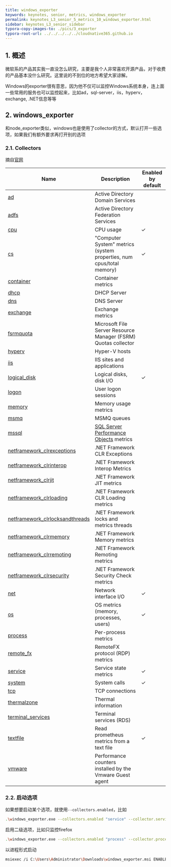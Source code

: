 ```yaml
---
title: windows_exporter
keywords: keynotes, senior, metrics, windows_exporter
permalink: keynotes_L3_senior_5_metrics_10_windows_exporter.html
sidebar: keynotes_L3_senior_sidebar
typora-copy-images-to: ./pics/3_exporter
typora-root-url: ../../../../../cloudnative365.github.io
---
```


## 1. 概述

微软系的产品其实我一直没怎么研究，主要是我个人非常喜欢开源产品，对于收费的产品基本没什么研究。这里说的不到位的地方希望大家谅解。

Windows的exporter很有意思，因为他不仅可以监控Windows系统本身，连上面一些常用的服务也可以监控起来，比如ad，sql-server，iis，hyperv，exchange, .NET信息等等

## 2. windows_exporter

和node_exporter类似，windows也是使用了collector的方式，默认打开一些选项，如果我们有额外要求再打开别的选项

### 2.1. Collectors

摘自[官网](https://github.com/prometheus-community/windows_exporter)

| Name                                                         | Description                                                  | Enabled by default |
| ------------------------------------------------------------ | ------------------------------------------------------------ | ------------------ |
| [ad](https://github.com/prometheus-community/windows_exporter/blob/master/docs/collector.ad.md) | Active Directory Domain Services                             |                    |
| [adfs](https://github.com/prometheus-community/windows_exporter/blob/master/docs/collector.adfs.md) | Active Directory Federation Services                         |                    |
| [cpu](https://github.com/prometheus-community/windows_exporter/blob/master/docs/collector.cpu.md) | CPU usage                                                    | ✓                  |
| [cs](https://github.com/prometheus-community/windows_exporter/blob/master/docs/collector.cs.md) | "Computer System" metrics (system properties, num cpus/total memory) | ✓                  |
| [container](https://github.com/prometheus-community/windows_exporter/blob/master/docs/collector.container.md) | Container metrics                                            |                    |
| [dhcp](https://github.com/prometheus-community/windows_exporter/blob/master/docs/collector.dhcp.md) | DHCP Server                                                  |                    |
| [dns](https://github.com/prometheus-community/windows_exporter/blob/master/docs/collector.dns.md) | DNS Server                                                   |                    |
| [exchange](https://github.com/prometheus-community/windows_exporter/blob/master/docs/collector.exchange.md) | Exchange metrics                                             |                    |
| [fsrmquota](https://github.com/prometheus-community/windows_exporter/blob/master/docs/collector.fsrmquota.md) | Microsoft File Server Resource Manager (FSRM) Quotas collector |                    |
| [hyperv](https://github.com/prometheus-community/windows_exporter/blob/master/docs/collector.hyperv.md) | Hyper-V hosts                                                |                    |
| [iis](https://github.com/prometheus-community/windows_exporter/blob/master/docs/collector.iis.md) | IIS sites and applications                                   |                    |
| [logical_disk](https://github.com/prometheus-community/windows_exporter/blob/master/docs/collector.logical_disk.md) | Logical disks, disk I/O                                      | ✓                  |
| [logon](https://github.com/prometheus-community/windows_exporter/blob/master/docs/collector.logon.md) | User logon sessions                                          |                    |
| [memory](https://github.com/prometheus-community/windows_exporter/blob/master/docs/collector.memory.md) | Memory usage metrics                                         |                    |
| [msmq](https://github.com/prometheus-community/windows_exporter/blob/master/docs/collector.msmq.md) | MSMQ queues                                                  |                    |
| [mssql](https://github.com/prometheus-community/windows_exporter/blob/master/docs/collector.mssql.md) | [SQL Server Performance Objects](https://docs.microsoft.com/en-us/sql/relational-databases/performance-monitor/use-sql-server-objects#SQLServerPOs) metrics |                    |
| [netframework_clrexceptions](https://github.com/prometheus-community/windows_exporter/blob/master/docs/collector.netframework_clrexceptions.md) | .NET Framework CLR Exceptions                                |                    |
| [netframework_clrinterop](https://github.com/prometheus-community/windows_exporter/blob/master/docs/collector.netframework_clrinterop.md) | .NET Framework Interop Metrics                               |                    |
| [netframework_clrjit](https://github.com/prometheus-community/windows_exporter/blob/master/docs/collector.netframework_clrjit.md) | .NET Framework JIT metrics                                   |                    |
| [netframework_clrloading](https://github.com/prometheus-community/windows_exporter/blob/master/docs/collector.netframework_clrloading.md) | .NET Framework CLR Loading metrics                           |                    |
| [netframework_clrlocksandthreads](https://github.com/prometheus-community/windows_exporter/blob/master/docs/collector.netframework_clrlocksandthreads.md) | .NET Framework locks and metrics threads                     |                    |
| [netframework_clrmemory](https://github.com/prometheus-community/windows_exporter/blob/master/docs/collector.netframework_clrmemory.md) | .NET Framework Memory metrics                                |                    |
| [netframework_clrremoting](https://github.com/prometheus-community/windows_exporter/blob/master/docs/collector.netframework_clrremoting.md) | .NET Framework Remoting metrics                              |                    |
| [netframework_clrsecurity](https://github.com/prometheus-community/windows_exporter/blob/master/docs/collector.netframework_clrsecurity.md) | .NET Framework Security Check metrics                        |                    |
| [net](https://github.com/prometheus-community/windows_exporter/blob/master/docs/collector.net.md) | Network interface I/O                                        | ✓                  |
| [os](https://github.com/prometheus-community/windows_exporter/blob/master/docs/collector.os.md) | OS metrics (memory, processes, users)                        | ✓                  |
| [process](https://github.com/prometheus-community/windows_exporter/blob/master/docs/collector.process.md) | Per-process metrics                                          |                    |
| [remote_fx](https://github.com/prometheus-community/windows_exporter/blob/master/docs/collector.remote_fx.md) | RemoteFX protocol (RDP) metrics                              |                    |
| [service](https://github.com/prometheus-community/windows_exporter/blob/master/docs/collector.service.md) | Service state metrics                                        | ✓                  |
| [system](https://github.com/prometheus-community/windows_exporter/blob/master/docs/collector.system.md) | System calls                                                 | ✓                  |
| [tcp](https://github.com/prometheus-community/windows_exporter/blob/master/docs/collector.tcp.md) | TCP connections                                              |                    |
| [thermalzone](https://github.com/prometheus-community/windows_exporter/blob/master/docs/collector.thermalzone.md) | Thermal information                                          |                    |
| [terminal_services](https://github.com/prometheus-community/windows_exporter/blob/master/docs/collector.terminal_services.md) | Terminal services (RDS)                                      |                    |
| [textfile](https://github.com/prometheus-community/windows_exporter/blob/master/docs/collector.textfile.md) | Read prometheus metrics from a text file                     | ✓                  |
| [vmware](https://github.com/prometheus-community/windows_exporter/blob/master/docs/collector.vmware.md) | Performance counters installed by the Vmware Guest agent     |                    |

### 2.2. 启动选项

如果想要启动某个选项，就使用`--collectors.enabled`，比如

``` bash
.\windows_exporter.exe --collectors.enabled "service" --collector.service.services-where "Name='windows_exporter'"
```

启用二级选项，比如只监控firefox

``` bash
.\windows_exporter.exe --collectors.enabled "process" --collector.process.whitelist="firefox.+"
```

以进程形式启动

``` bash
msiexec /i C:\Users\Administrator\Downloads\windows_exporter.msi ENABLED_COLLECTORS="ad,iis,logon,memory,process,tcp,thermalzone" TEXTFILE_DIR="C:\custom_metrics\"
```

